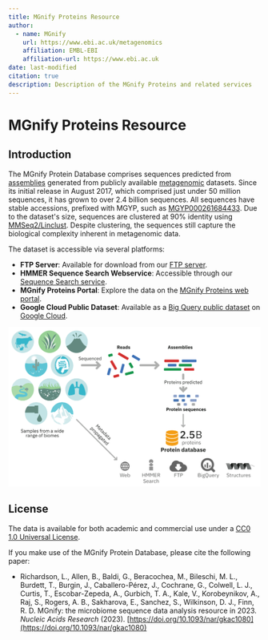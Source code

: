 ```yaml
---
title: MGnify Proteins Resource
author: 
  - name: MGnify
    url: https://www.ebi.ac.uk/metagenomics
    affiliation: EMBL-EBI
    affiliation-url: https://www.ebi.ac.uk
date: last-modified
citation: true
description: Description of the MGnify Proteins and related services
---
```


# MGnify Proteins Resource

## Introduction

The MGnify Protein Database comprises sequences predicted from [assemblies](glossary.md#assembly) generated from publicly available [metagenomic](glossary.md#metagenomic) datasets. Since its initial release in August 2017, which comprised just under 50 million sequences, it has grown to over 2.4 billion sequences. All sequences have stable accessions, prefixed with MGYP, such as [MGYP000261684433](https://www.ebi.ac.uk/metagenomics/proteins/MGYP000261684433/). Due to the dataset's size, sequences are clustered at 90% identity using [MMSeq2/Linclust](https://github.com/soedinglab/MMseqs2). Despite clustering, the sequences still capture the biological complexity inherent in metagenomic data.

The dataset is accessible via several platforms:

- **FTP Server**: Available for download from our [FTP server](http://ftp.ebi.ac.uk/pub/databases/metagenomics/peptide_database/).
- **HMMER Sequence Search Webservice**: Accessible through our [Sequence Search service](mgnify-proteins-sequence-search.md).
- **MGnify Proteins Portal**: Explore the data on the [MGnify Proteins web portal](mgnify-proteins-web.md).
- **Google Cloud Public Dataset**: Available as a [Big Query public dataset](mgnify-proteins-big-query.qmd) on [Google Cloud](https://cloud.google.com/).

![Schematic of MGnify Proteins resource](images/proteins/mgnify-proteins-schematic.png)

## License

The data is available for both academic and commercial use under a [CC0 1.0 Universal License](http://creativecommons.org/licenses/by/4.0/legalcode).

If you make use of the MGnify Protein Database, please cite the following paper:

* Richardson, L., Allen, B., Baldi, G., Beracochea, M., Bileschi, M. L., Burdett, T., Burgin, J., Caballero-Pérez, J., Cochrane, G., Colwell, L. J., Curtis, T., Escobar-Zepeda, A., Gurbich, T. A., Kale, V., Korobeynikov, A., Raj, S., Rogers, A. B., Sakharova, E., Sanchez, S., Wilkinson, D. J., Finn, R. D. MGnify: the microbiome sequence data analysis resource in 2023. *Nucleic Acids Research* (2023). [https://doi.org/10.1093/nar/gkac1080](https://doi.org/10.1093/nar/gkac1080)
